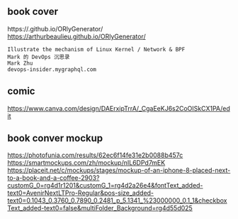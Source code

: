 ## book cover

https://.github.io/ORlyGenerator/
https://arthurbeaulieu.github.io/ORlyGenerator/

```
Illustrate the mechanism of Linux Kernel / Network & BPF
Mark 的 DevOps 沉思录
Mark Zhu
devops-insider.mygraphql.com
```


## comic

https://www.canva.com/design/DAErxipTrrA/_CgaEeKJ6s2CoOISkCX1PA/edit

## book conver mockup

https://photofunia.com/results/62ec6f14fe31e2b0088b457c
https://smartmockups.com/zh/mockup/nIL6DPd7mEK
https://placeit.net/c/mockups/stages/mockup-of-an-iphone-8-placed-next-to-a-book-and-a-coffee-2903?customG_0=rg4d1r1201&customG_1=rg4d2a26e4&fontText_added-text0=AvenirNextLTPro-Regular&pos-size_added-text0=0.1043_0.3760_0.7890_0.2481_p_5.1341_%23000000_0.1_1&checkboxText_added-text0=false&multiFolder_Background=rg4d55d025